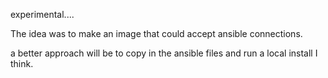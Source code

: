 experimental....

The idea was to make an image that could accept ansible connections.

a better approach will be to copy in the ansible files and run a local install I think.

